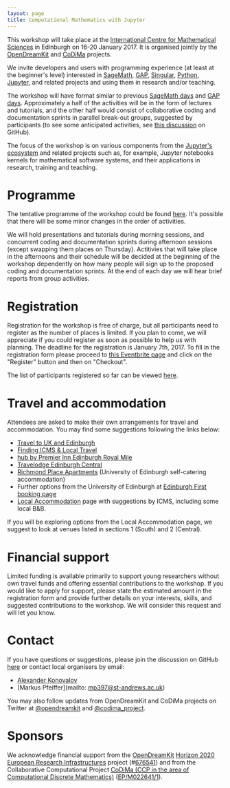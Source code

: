 ```yaml
---
layout: page
title: Computational Mathematics with Jupyter
---
```


This workshop will take place at the 
[International Centre for Mathematical Sciences](http://www.icms.org.uk/)
in Edinburgh on 16-20 January 2017. It is organised jointly by the 
[OpenDreamKit](http://opendreamkit.org/) and [CoDiMa](http://www.codima.ac.uk/)
projects.

We invite developers and users with programming experience (at least at the 
beginner's level) interested in [SageMath](http://www.sagemath.org/), 
[GAP](http://www.gap-system.org/), [Singular](https://www.singular.uni-kl.de/),
[Python](https://www.python.org/), [Jupyter](http://jupyter.org/), and related 
projects and using them in research and/or teaching.

The workshop will have format similar to previous [SageMath days](https://wiki.sagemath.org/Workshops) 
and [GAP days](http://gapdays.de/). Approximately a half of the activities will be in the form of 
lectures and tutorials, and the other half would consist of collaborative coding and documentation 
sprints in parallel break-out groups, suggested by participants (to see some anticipated activities,
see [this discussion](https://github.com/OpenDreamKit/OpenDreamKit/issues/208) on GitHub).

The focus of the workshop is on various components from the [Jupyter's ecosystem](https://jupyter.readthedocs.io/en/latest/architecture/visual_overview.html) and
related projects such as, for example, Jupyter notebooks kernels for mathematical
software systems, and their applications in research, training and teaching.

# Programme

The tentative programme of the workshop could be found [here](programme). It's
possible that there will be some minor changes in the order of activities.

We will hold presentations and tutorials during morning sessions, and concurrent 
coding and documentation sprints during afternoon sessions (except swapping 
them places on Thursday). Actitivies that will take place in the afternoons 
and their schedule will be decided at the beginning of the workshop dependently 
on how many people will sign up to the proposed coding and documentation sprints. 
At the end of each day we will hear brief reports from group activities.

# Registration

Registration for the workshop is free of charge, but all participants need to register 
as the number of places is limited. If you plan to come, we will appreciate if you 
could register as soon as possible to help us with planning. The deadline for the
registration is January 7th, 2017. To fill in the registration form please proceed to
[this Eventbrite page](https://www.eventbrite.com/e/computational-mathematics-with-jupyter-registration-29379662361)
and click on the "Register" button and then on "Checkout".

The list of participants registered so far can be viewed [here](participants).

# Travel and accommodation

Attendees are asked to make their own arrangements for travel and accommodation. You may 
find some suggestions following the links below:

- [Travel to UK and Edinburgh](http://www.icms.org.uk/information/travelToUK)
- [Finding ICMS & Local Travel](http://www.icms.org.uk/information/findingICMS)
- [hub by Premier Inn Edinburgh Royal Mile](http://www.premierinn.com/gb/en/hotels/scotland/lothian/edinburgh/hub-edinburgh-royal-mile.html)
- [Travelodge Edinburgh Central](https://www.travelodge.co.uk/hotels/205/Edinburgh-Central-hotel)
- [Richmond Place Apartments](http://www.edinburghfirst.co.uk/for-accommodation/richmond-place-apartments/) (University of Edinburgh self-catering accommodation)
- Further options from the University of Edinburgh at [Edinburgh First booking page](http://www.book.accom.ed.ac.uk/)
- [Local Accommodation](http://www.icms.org.uk/information/localAccommodation) page with suggestions by ICMS, including some local B&B.

If you will be exploring options from the Local Accommodation page, we suggest to look
at venues listed in sections 1 (South) and 2 (Central).

# Financial support

Limited funding is available primarily to support young researchers without own travel funds 
and offering essential contributions to the workshop. If you would like to apply for support,
please state the estimated amount in the registration form and provide further details on
your interests, skills, and suggested contributions to the workshop. We will consider this 
request and will let you know.

# Contact

If you have questions or suggestions, please join the discussion on GitHub 
[here](https://github.com/OpenDreamKit/OpenDreamKit/issues/208) or contact 
local organisers by email:

- [Alexander Konovalov](mailto:alexander.konovalov@st-andrews.ac.uk)
- [Markus Pfeiffer](mailto: mp397@st-andrews.ac.uk)

You may also follow updates from OpenDreamKit and CoDiMa projects on Twitter at
[@opendreamkit](https://twitter.com/opendreamkit) and 
[@codima_project](https://twitter.com/codima_project). 

# Sponsors

We acknowledge financial support from the
[OpenDreamKit](http://opendreamkit.org/)
[Horizon 2020](https://ec.europa.eu/programmes/horizon2020/)
[European Research Infrastructures](https://ec.europa.eu/programmes/horizon2020/en/h2020-section/european-research-infrastructures-including-e-infrastructures)
project (#<a href="http://cordis.europa.eu/project/rcn/198334_en.html">676541</a>)
and from the Collaborative Computational Project
[CoDiMa (CCP in the area of Computational Discrete Mathematics)](http://www.codima.ac.uk/)
([EP/M022641/1](http://gow.epsrc.ac.uk/NGBOViewGrant.aspx?GrantRef=EP/M022641/1)).
